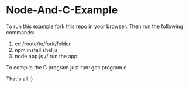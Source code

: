 Node-And-C-Example
====================

To run this example fork this repo in your browser. Then run the following commands:
  1. cd /route/to/fork/folder 
  2. npm install shelljs
  3. node app.js // run the app

To compile the C program just run:
	gcc program.c
  
That's all ;)
